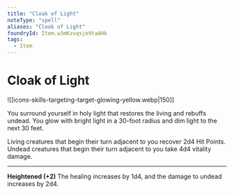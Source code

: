 ```yaml
---
title: "Cloak of Light"
noteType: "spell"
aliases: "Cloak of Light"
foundryId: Item.w3mKzvqsje9taAHk
tags:
  - Item
---
```


# Cloak of Light
![[icons-skills-targeting-target-glowing-yellow.webp|150]]

You surround yourself in holy light that restores the living and rebuffs undead. You glow with bright light in a 30-foot radius and dim light to the next 30 feet.

Living creatures that begin their turn adjacent to you recover 2d4 Hit Points. Undead creatures that begin their turn adjacent to you take 4d4 vitality damage.
* * *

**Heightened (+2)** The healing increases by 1d4, and the damage to undead increases by 2d4.

